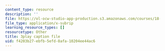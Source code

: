 ```yaml
---
content_type: resource
description: ''
file: https://ol-ocw-studio-app-production.s3.amazonaws.com/courses/18-06sc-linear-algebra-fall-2011/f4203b27ebfb5efd8afa10204ee44ac6_YzZUIYRCE38.vtt
file_type: application/x-subrip
learning_resource_types: []
resourcetype: Other
title: 3play caption file
uid: f4203b27-ebfb-5efd-8afa-10204ee44ac6
---
```

